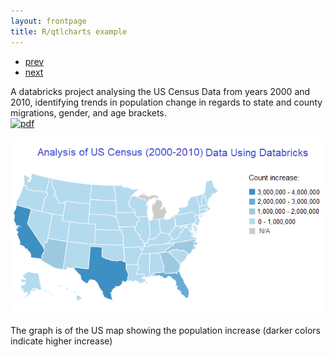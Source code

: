 ```yaml
---
layout: frontpage
title: R/qtlcharts example
---
```


<div class="navbar">
  <div class="navbar-inner">
      <ul class="nav">
          <li><a href="geneticmaps_fig3.html">prev</a></li>
          <li><a href="tian2016_fig4.html">next</a></li>
      </ul>
  </div>
</div>

A databricks project analysing the US Census Data from years 2000 and 2010, identifying trends in population change in regards to state and county migrations, gender, and age brackets.<br/>
[![pdf](../icons16/pdf-icon.png)](http://www.biostat.wisc.edu/~kbroman/publications/rqtlcharts.pdf)

[![R/USCensus example](../../assets/bigpublpics/USCensusDataAnalysis.png)](https://dagherfadi.github.io/assets/bigpublpics/USCensusDataAnalysis.png)

The graph is of the US map showing the population increase (darker colors indicate higher increase)
